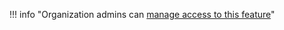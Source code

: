 !!! info "Organization admins can [manage access to this feature](../../organizations/roles-and-permissions-for-organizations.md#change-analysis-configuration)"
